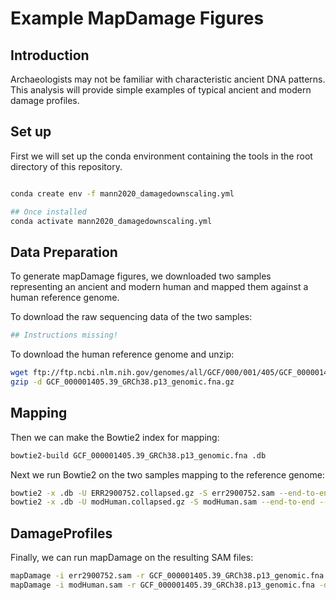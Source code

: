 # Example MapDamage Figures

## Introduction

Archaeologists may not be familiar with characteristic ancient DNA patterns.
This analysis will provide simple examples of typical ancient and modern
damage profiles.

## Set up

First we will set up the conda environment containing the tools in the root
directory of this repository.

```bash

conda create env -f mann2020_damagedownscaling.yml

## Once installed
conda activate mann2020_damagedownscaling.yml
```

## Data Preparation

To generate mapDamage figures, we downloaded two samples representing an ancient
and modern human and mapped them against a human reference genome.

To download the raw sequencing data of the two samples:

```bash
## Instructions missing!
```

To download the human reference genome and unzip:

```bash
wget ftp://ftp.ncbi.nlm.nih.gov/genomes/all/GCF/000/001/405/GCF_000001405.39_GRCh38.p13/GCF_000001405.39_GRCh38.p13_genomic.fna.gz
gzip -d GCF_000001405.39_GRCh38.p13_genomic.fna.gz
```

## Mapping

Then we can make the Bowtie2 index for mapping:

```bash
bowtie2-build GCF_000001405.39_GRCh38.p13_genomic.fna .db
```

Next we run Bowtie2 on the two samples mapping to the reference genome:

```bash
bowtie2 -x .db -U ERR2900752.collapsed.gz -S err2900752.sam --end-to-end --no-unal
bowtie2 -x .db -U modHuman.collapsed.gz -S modHuman.sam --end-to-end --no-unal
```

## DamageProfiles

Finally, we can run mapDamage on the resulting SAM files:

```bash
mapDamage -i err2900752.sam -r GCF_000001405.39_GRCh38.p13_genomic.fna -d err2900752
mapDamage -i modHuman.sam -r GCF_000001405.39_GRCh38.p13_genomic.fna -d modHuman
```
